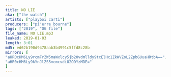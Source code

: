 ```yaml
---
title: NO LIE
aka: ["the watch"]
artists: ["playboi carti"]
producers: ["pi'erre bourne"]
tags: ["2019", "OG file"]
file_name: NO LIE.mp3
leaked: 2019-01-03
length: 3:01
md5: ed62b190d9478aab3b4991c5ffd8c28b
mirrors: [
"aHR0cHM6Ly9rcmFrZW5maWxlcy5jb20vdmlldy9tcElHc1ZkWVZoL2ZpbGUuaHRtbA==",
"aHR0cHM6Ly9kYnJlZS5vcmcvdi82ODYzMDE="
]
---
```

